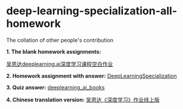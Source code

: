 # deep-learning-specialization-all-homework
The collation of other people's contribution

**1. The blank homework assignments:**

[吴恩达deeplearning.ai深度学习课程空白作业](https://blog.csdn.net/ccgcccccc/article/details/89058445)

**2. Homework assignment with answer:**
[DeepLearningSpecialization](https://github.com/Recoan0/DeepLearningSpecialization)

**3. Quiz answer:**
[deeplearning_ai_books](https://github.com/fengdu78/deeplearning_ai_books)

**4. Chinese translation version:**
[吴恩达《深度学习》作业线上版](https://zhuanlan.zhihu.com/p/95510114)
